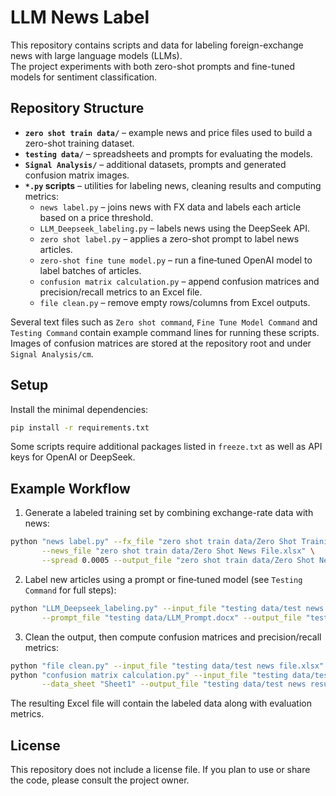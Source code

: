 # LLM News Label

This repository contains scripts and data for labeling foreign-exchange news with large language models (LLMs).  
The project experiments with both zero-shot prompts and fine-tuned models for sentiment classification.

## Repository Structure

- **`zero shot train data/`** – example news and price files used to build a zero-shot training dataset.
- **`testing data/`** – spreadsheets and prompts for evaluating the models.
- **`Signal Analysis/`** – additional datasets, prompts and generated confusion matrix images.
- **`*.py` scripts** – utilities for labeling news, cleaning results and computing metrics:
  - `news label.py` – joins news with FX data and labels each article based on a price threshold.
  - `LLM_Deepseek_labeling.py` – labels news using the DeepSeek API.
  - `zero shot label.py` – applies a zero-shot prompt to label news articles.
  - `zero-shot fine tune model.py` – run a fine‑tuned OpenAI model to label batches of articles.
  - `confusion matrix calculation.py` – append confusion matrices and precision/recall metrics to an Excel file.
  - `file clean.py` – remove empty rows/columns from Excel outputs.

Several text files such as `Zero shot command`, `Fine Tune Model Command` and `Testing Command` contain example command lines for running these scripts.  
Images of confusion matrices are stored at the repository root and under `Signal Analysis/cm`.

## Setup

Install the minimal dependencies:

```bash
pip install -r requirements.txt
```

Some scripts require additional packages listed in `freeze.txt` as well as API keys for OpenAI or DeepSeek.

## Example Workflow

1. Generate a labeled training set by combining exchange-rate data with news:

```bash
python "news label.py" --fx_file "zero shot train data/Zero Shot Training Currency File.xlsx" \
       --news_file "zero shot train data/Zero Shot News File.xlsx" \
       --spread 0.0005 --output_file "zero shot train data/Zero Shot News With Label.xlsx"
```

2. Label new articles using a prompt or fine‑tuned model (see `Testing Command` for full steps):

```bash
python "LLM_Deepseek_labeling.py" --input_file "testing data/test news file.xlsx" \
       --prompt_file "testing data/LLM_Prompt.docx" --output_file "testing data/test news file.xlsx"
```

3. Clean the output, then compute confusion matrices and precision/recall metrics:

```bash
python "file clean.py" --input_file "testing data/test news file.xlsx" --output_file "testing data/test news result.xlsx"
python "confusion matrix calculation.py" --input_file "testing data/test news result.xlsx" \
       --data_sheet "Sheet1" --output_file "testing data/test news result.xlsx"
```

The resulting Excel file will contain the labeled data along with evaluation metrics.

## License

This repository does not include a license file. If you plan to use or share the code, please consult the project owner.
